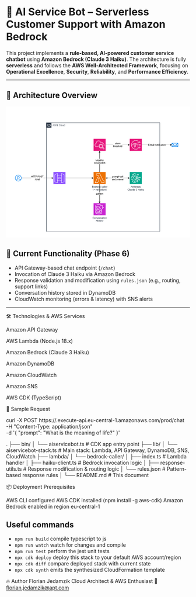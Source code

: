 # 🤖 AI Service Bot – Serverless Customer Support with Amazon Bedrock

This project implements a **rule-based, AI-powered customer service chatbot** using **Amazon Bedrock (Claude 3 Haiku)**. The architecture is fully **serverless** and follows the **AWS Well-Architected Framework**, focusing on **Operational Excellence**, **Security**, **Reliability**, and **Performance Efficiency**.

---

## 🧠 Architecture Overview

<p align="center">
  <img src="docs/AIServiceBot.png" width="600" alt="Architecture Diagram">
</p>


## 🚀 Current Functionality (Phase 6)

- API Gateway-based chat endpoint (`/chat`)
- Invocation of Claude 3 Haiku via Amazon Bedrock
- Response validation and modification using `rules.json` (e.g., routing, support links)
- Conversation history stored in DynamoDB
- CloudWatch monitoring (errors & latency) with SNS alerts

---


🛠️ Technologies & AWS Services

Amazon API Gateway

AWS Lambda (Node.js 18.x)

Amazon Bedrock (Claude 3 Haiku)

Amazon DynamoDB

Amazon CloudWatch

Amazon SNS

AWS CDK (TypeScript)


🧪 Sample Request

curl -X POST https://<API-ID>.execute-api.eu-central-1.amazonaws.com/prod/chat \
  -H "Content-Type: application/json" \
  -d '{ "prompt": "What is the meaning of life?" }'



.
├── bin/
│   └── aiservicebot.ts            # CDK app entry point
├── lib/
│   └── aiservicebot-stack.ts      # Main stack: Lambda, API Gateway, DynamoDB, SNS, CloudWatch
├── lambda/
│   └── bedrock-caller/
│       ├── index.ts               # Lambda handler
│       ├── haiku-client.ts        # Bedrock invocation logic
│       ├── response-utils.ts      # Response modification & routing logic
│       └── rules.json             # Pattern-based response rules
│
└── README.md                      # This document


📦 Deployment
Prerequisites

AWS CLI configured
AWS CDK installed (npm install -g aws-cdk)
Amazon Bedrock enabled in region eu-central-1

## Useful commands

* `npm run build`   compile typescript to js
* `npm run watch`   watch for changes and compile
* `npm run test`    perform the jest unit tests
* `npx cdk deploy`  deploy this stack to your default AWS account/region
* `npx cdk diff`    compare deployed stack with current state
* `npx cdk synth`   emits the synthesized CloudFormation template


🔥 Author
Florian Jedamzik
Cloud Architect & AWS Enthusiast
📧 florian.jedamzik@apt.com